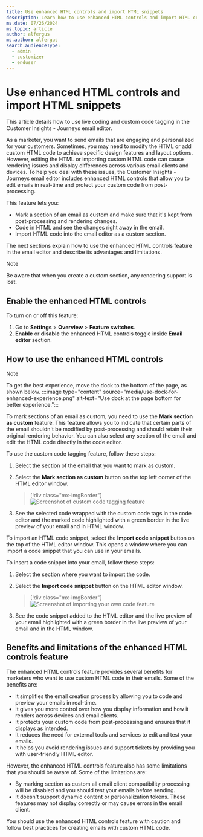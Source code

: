 ```yaml
---
title: Use enhanced HTML controls and import HTML snippets
description: Learn how to use enhanced HTML controls and import HTML code snippets into the email editor in Dynamics 365 Customer Insights - Journeys.
ms.date: 07/26/2024
ms.topic: article
author: alfergus
ms.author: alfergus
search.audienceType: 
  - admin
  - customizer
  - enduser
---
```


# Use enhanced HTML controls and import HTML snippets

This article details how to use live coding and custom code tagging in the Customer Insights - Journeys email editor.

As a marketer, you want to send emails that are engaging and personalized for your customers. Sometimes, you may need to modify the HTML or add custom HTML code to achieve specific design features and layout options. However, editing the HTML or importing custom HTML code can cause rendering issues and display differences across various email clients and devices. To help you deal with these issues, the Customer Insights - Journeys email editor includes enhanced HTML controls that allow you to edit emails in real-time and protect your custom code from post-processing.

This feature lets you:
- Mark a section of an email as custom and make sure that it's kept from post-processing and rendering changes.
- Code in HTML and see the changes right away in the email.
- Import HTML code into the email editor as a custom section.

The next sections explain how to use the enhanced HTML controls feature in the email editor and describe its advantages and limitations.

> [!NOTE]
> Be aware that when you create a custom section, any rendering support is lost.

## Enable the enhanced HTML controls

To turn on or off this feature:
1. Go to **Settings** > **Overview** > **Feature switches**.
1. **Enable** or **disable** the enhanced HTML controls toggle inside **Email editor** section.

## How to use the enhanced HTML controls

> [!NOTE]
> To get the best experience, move the dock to the bottom of the page, as shown below.
> :::image type="content" source="media/use-dock-for-enhanced-experience.png" alt-text="Use dock at the page bottom for better experience.":::

To mark sections of an email as custom, you need to use the **Mark section as custom** feature. This feature allows you to indicate that certain parts of the email shouldn't be modified by post-processing and should retain their original rendering behavior. You can also select any section of the email and edit the HTML code directly in the code editor.

To use the custom code tagging feature, follow these steps:
1. Select the section of the email that you want to mark as custom.
1. Select the **Mark section as custom** button on the top left corner of the HTML editor window.

    > [!div class="mx-imgBorder"]
    > ![Screenshot of custom code tagging feature](media/custom-code-tagging.png "Screenshot of custom code tagging feature")

1. See the selected code wrapped with the custom code tags in the code editor and the marked code highlighted with a green border in the live preview of your email and in HTML window.

To import an HTML code snippet, select the **Import code snippet** button on the top of the HTML editor window. This opens a window where you can import a code snippet that you can use in your emails. 

To insert a code snippet into your email, follow these steps:
1. Select the section where you want to import the code. 
1. Select the **Import code snippet** button on the HTML editor window.

    > [!div class="mx-imgBorder"]
    > ![Screenshot of importing your own code feature](media/custom-code-tagging.png "Screenshot of importing your own code feature")

1. See the code snippet added to the HTML editor and the live preview of your email highlighted with a green border in the live preview of your email and in the HTML window.

## Benefits and limitations of the enhanced HTML controls feature

The enhanced HTML controls feature provides several benefits for marketers who want to use custom HTML code in their emails. Some of the benefits are:

- It simplifies the email creation process by allowing you to code and preview your emails in real-time.
- It gives you more control over how you display information and how it renders across devices and email clients.
- It protects your custom code from post-processing and ensures that it displays as intended.
- It reduces the need for external tools and services to edit and test your emails.
- It helps you avoid rendering issues and support tickets by providing you with user-friendly HTML editor.

However, the enhanced HTML controls feature also has some limitations that you should be aware of. Some of the limitations are:

- By marking section as custom all email client compatibility processing will be disabled and you should test your emails before sending.
- It doesn't support dynamic content or personalization tokens. These features may not display correctly or may cause errors in the email client.

You should use the enhanced HTML controls feature with caution and follow best practices for creating emails with custom HTML code.